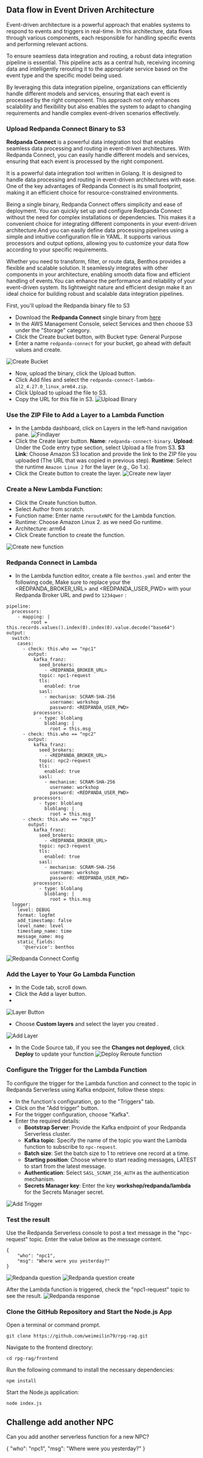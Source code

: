 ## Data flow in Event Driven Architecture

Event-driven architecture is a powerful approach that enables systems to respond to events and triggers in real-time. In this architecture, data flows through various components, each responsible for handling specific events and performing relevant actions. 

To ensure seamless data integration and routing, a robust data integration pipeline is essential. This pipeline acts as a central hub, receiving incoming data and intelligently rerouting it to the appropriate service based on the event type and the specific model being used. 

By leveraging this data integration pipeline, organizations can efficiently handle different models and services, ensuring that each event is processed by the right component. This approach not only enhances scalability and flexibility but also enables the system to adapt to changing requirements and handle complex event-driven scenarios effectively.


### Upload Redpanda Connect Binary to S3
**Redpanda Connect** is a powerful data integration tool that enables seamless data processing and routing in event-driven architectures. With Redpanda Connect, you can easily handle different models and services, ensuring that each event is processed by the right component.

It is a powerful data integration tool written in Golang. It is designed to handle data processing and routing in event-driven architectures with ease. One of the key advantages of Redpanda Connect is its small footprint, making it an efficient choice for resource-constrained environments.

Being a single binary, Redpanda Connect offers simplicity and ease of deployment. You can quickly set up and configure Redpanda Connect without the need for complex installations or dependencies. This makes it a convenient choice for integrating different components in your event-driven architecture.And you can easily define data processing pipelines using a simple and intuitive configuration file in YAML. It supports various processors and output options, allowing you to customize your data flow according to your specific requirements.

Whether you need to transform, filter, or route data, Benthos provides a flexible and scalable solution. It seamlessly integrates with other components in your architecture, enabling smooth data flow and efficient handling of events.You can enhance the performance and reliability of your event-driven system. Its lightweight nature and efficient design make it an ideal choice for building robust and scalable data integration pipelines.

First, you'll upload the Redpanda binary file to S3
- Download the **Redpanda Connect** single binary from [here](tbd)
- In the AWS Management Console, select Services and then choose S3 under the "Storage" category.
- Click the Create bucket button, with Bucket type: General Purpose
- Enter a name `redpanda-connect` for your bucket,  go ahead with default values and create.
  
![Create Bucket](images/s3-bucket-create.png)

- Now, upload the binary, click the Upload button.
- Click Add files and select the `redpanda-connect-lambda-al2_4.27.0_linux_arm64.zip`.
- Click Upload to upload the file to S3.
- Copy the URL for this file in S3.
![Upload Binary](images/s3-upload.png)


### Use the ZIP File to Add a Layer to a Lambda Function

- In the Lambda dashboard, click on Layers in the left-hand navigation pane.
  ![Findlayer](images/lambda-find-layer.png)
- Click the Create layer button.
**Name**: `redpanda-connect-binary`.
**Upload**: Under the Code entry type section, select Upload a file from S3.
**S3 Link**: Choose Amazon S3 location and provide the link to the ZIP file you uploaded (The URL that was copied in previous step).
**Runtime**: Select the runtime `Amazon Linux 2` for the layer (e.g., Go 1.x).
- Click the Create button to create the layer.
![Create new layer](images/lambda-create-layer.png)

### Create a New Lambda Function:

- Click the Create function button.
- Select Author from scratch.
- Function name: Enter name `rerouteNPC` for the Lambda function.
- Runtime: Choose Amazon Linux 2. as we need Go runtime.
- Architecture: arm64
- Click Create function to create the function.

![Create new function](images/lambda-create-reroute.png)


### Redpanda Connect in Lambda
- In the Lambda function editor, create a file `benthos.yaml` and enter the following code,
  Make sure to replace your the <REDPANDA_BROKER_URL> and <REDPANDA_USER_PWD> with your Redpanda Broker URL and pwd to `1234qwer` :
```
pipeline:
  processors:
    - mapping: |
         root = this.records.values().index(0).index(0).value.decode("base64")
output:
  switch:
    cases:
      - check: this.who == "npc1"
        output:
          kafka_franz:
            seed_brokers:
              - <REDPANDA_BROKER_URL>
            topic: npc1-request
            tls:
              enabled: true
            sasl:
              - mechanism: SCRAM-SHA-256
                username: workshop
                password: <REDPANDA_USER_PWD>
          processors:
            - type: bloblang
              bloblang: |
                root = this.msg
      - check: this.who == "npc2"
        output:
          kafka_franz:
            seed_brokers:
              - <REDPANDA_BROKER_URL>
            topic: npc2-request
            tls:
              enabled: true
            sasl:
              - mechanism: SCRAM-SHA-256
                username: workshop
                password: <REDPANDA_USER_PWD>
          processors:
            - type: bloblang
              bloblang: |
                root = this.msg
      - check: this.who == "npc3"
        output:
          kafka_franz:
            seed_brokers:
              - <REDPANDA_BROKER_URL>
            topic: npc3-request
            tls:
              enabled: true
            sasl:
              - mechanism: SCRAM-SHA-256
                username: workshop
                password: <REDPANDA_USER_PWD>
          processors:
            - type: bloblang
              bloblang: |
                root = this.msg
  logger:
    level: DEBUG
    format: logfmt
    add_timestamp: false
    level_name: level
    timestamp_name: time
    message_name: msg
    static_fields:
      '@service': benthos

```
![Redpanda Connect Config](images/lambda-config-code.png)


### Add the Layer to Your Go Lambda Function

- In the Code tab, scroll down.
- Click the Add a layer button.
- 
![Layer Button](images/lambda-layer-button.png)

- Choose **Custom layers** and select the layer you created .

![Add Layer](images/lambda-add-layer.png)

- In the Code Source tab, if you see the __Changes not deployed__, click **Deploy** to update your function
![Deploy Reroute function](images/llambda-deploy-reroute.png)


### Configure the Trigger for the Lambda Function
To configure the trigger for the Lambda function and connect to the topic in Redpanda Serverless using Kafka endpoint, follow these steps:

- In the function's configuration, go to the "Triggers" tab.
- Click on the "Add trigger" button.
- For the trigger configuration, choose "Kafka".
- Enter the required details:
    - **Bootstrap Server**: Provide the Kafka endpoint of your Redpanda Serverless cluster.
    - **Kafka topic**: Specify the name of the topic you want the Lambda function to subscribe to `npc-request`.
    - **Batch size**: Set the batch size to 1 to retrieve one record at a time.
    - **Starting position**: Choose where to start reading messages, LATEST to start from the latest message.
    - **Authentication**: Select `SASL_SCRAM_256_AUTH` as the authentication mechanism.
    - **Secrets Manager key**: Enter the key **workshop/redpanda/lambda** for the Secrets Manager secret.

![Add Trigger](images/lambda-trigger-reroute.png)


### Test the result
Use the Redpanda Serverless console to post a text message in the "npc-request" topic. Enter the value below as the message content.

```
{
    "who": "npc1",
    "msg": "Where were you yesterday?"
}
```

![Redpanda question](images/rp-reroute-produce.pngrp-reroute-produce.png)
![Redpanda question create](images/rp-reroute-test.png)

After the Lambda function is triggered, check the "npc1-request" topic to see the result.
![Redpanda response](images/rp-topic-response-reroute.png)

### Clone the GitHub Repository and Start the Node.js App


Open a terminal or command prompt.
```
git clone https://github.com/weimeilin79/rpg-rag.git
```
Navigate to the frontend directory:
```
cd rpg-rag/frontend
```
Run the following command to install the necessary dependencies:
```
npm install
```
Start the Node.js application:
```
node index.js
```




## Challenge add another NPC 
Can you add another serverless function for a new NPC? 


{ "who": "npc1", "msg": "Where were you yesterday?" }